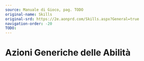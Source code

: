 ```yaml
---
source: Manuale di Gioco, pag. TODO
original-name: Skills
original-srd: https://2e.aonprd.com/Skills.aspx?General=true
navigation-order: -20
TODO:
---
```


# Azioni Generiche delle Abilità
